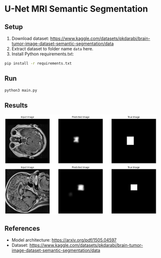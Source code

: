 # U-Net MRI Semantic Segmentation

## Setup
1. Download dataset: https://www.kaggle.com/datasets/pkdarabi/brain-tumor-image-dataset-semantic-segmentation/data
2. Extract dataset to folder name `data` here.
3. Install Python requirements.txt:
```zsh
pip install -r requirements.txt
```

## Run
```zsh
python3 main.py
```

## Results
![test results](./preview.png)

## References
- Model architecture: https://arxiv.org/pdf/1505.04597
- Dataset: https://www.kaggle.com/datasets/pkdarabi/brain-tumor-image-dataset-semantic-segmentation/data
